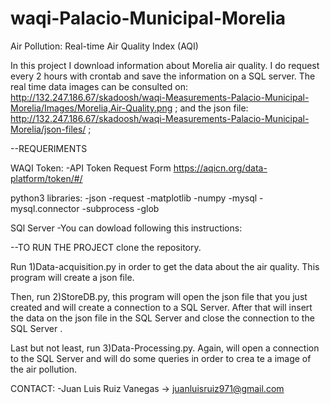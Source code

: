 # waqi-Palacio-Municipal-Morelia
 Air Pollution: Real-time Air Quality Index (AQI)
 
In this project I download information about Morelia air quality. I do request every 2 hours with crontab and save the information on a
 SQL server. The real time data images can be consulted on: http://132.247.186.67/skadoosh/waqi-Measurements-Palacio-Municipal-Morelia/Images/Morelia,Air-Quality.png  ; and the json file:  http://132.247.186.67/skadoosh/waqi-Measurements-Palacio-Municipal-Morelia/json-files/ ;



--REQUERIMENTS

WAQI Token:
 -API Token Request Form https://aqicn.org/data-platform/token/#/

python3 libraries:
	-json
	-request
	-matplotlib
	-numpy
	-mysql
	-mysql.connector
	-subprocess
	-glob

SQl Server
 -You can dowload following this instructions:
	

--TO RUN THE PROJECT
clone the repository.

Run 1)Data-acquisition.py in order to get the data about the air quality. This program will create a json file.

Then, run 2)StoreDB.py, this program will open the json file that you just created and will create a connection to a SQL Server. After 
that will insert the data on the json file in the SQL Server and close the connection to the SQL Server .

Last but not least, run 3)Data-Processing.py. Again, will open a connection to the SQL Server and will do some queries in order to crea
te a image of the air pollution.



CONTACT:
	-Juan Luis Ruiz Vanegas -> juanluisruiz971@gmail.com
